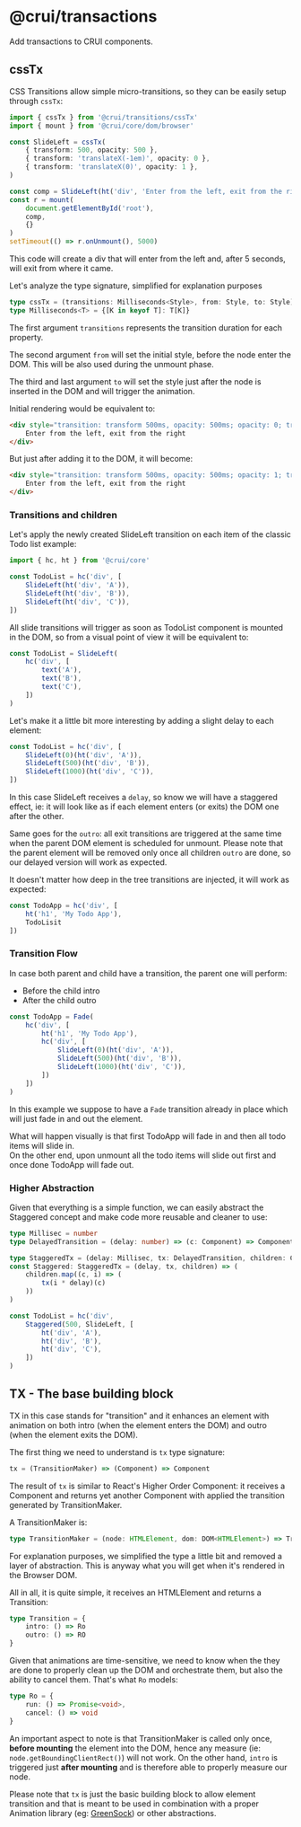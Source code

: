 # @crui/transactions

Add transactions to CRUI components.

## cssTx
CSS Transitions allow simple micro-transitions, so they can be easily setup through `cssTx`:
```typescript
import { cssTx } from '@crui/transitions/cssTx'
import { mount } from '@crui/core/dom/browser'

const SlideLeft = cssTx(
    { transform: 500, opacity: 500 },
    { transform: 'translateX(-1em)', opacity: 0 },
    { transform: 'translateX(0)', opacity: 1 },
)

const comp = SlideLeft(ht('div', 'Enter from the left, exit from the right'))
const r = mount(
    document.getElementById('root'),
    comp,
    {}
)
setTimeout(() => r.onUnmount(), 5000)
```
This code will create a div that will enter from the left and, after 5 seconds, will exit from where it came.

Let's analyze the type signature, simplified for explanation purposes
```typescript
type cssTx = (transitions: Milliseconds<Style>, from: Style, to: Style) => Component => Component
type Milliseconds<T> = {[K in keyof T]: T[K]}
```
The first argument `transitions` represents the transition duration for each property.

The second argument `from` will set the initial style, before the node enter the DOM. This will be also used during the unmount phase.

The third and last argument `to` will set the style just after the node is inserted in the DOM and will trigger the animation.

Initial rendering would be equivalent to:
```html
<div style="transition: transform 500ms, opacity: 500ms; opacity: 0; transform: translateX('-1em')">
    Enter from the left, exit from the right
</div>
```
But just after adding it to the DOM, it will become:
```html
<div style="transition: transform 500ms, opacity: 500ms; opacity: 1; transform: translateX(0)">
    Enter from the left, exit from the right
</div>
```

### Transitions and children
Let's apply the newly created SlideLeft transition on each item of the classic Todo list example:
```typescript
import { hc, ht } from '@crui/core'

const TodoList = hc('div', [
    SlideLeft(ht('div', 'A')),
    SlideLeft(ht('div', 'B')),
    SlideLeft(ht('div', 'C')),
])
```
All slide transitions will trigger as soon as TodoList component is mounted in the DOM, so from a visual point of view it will be equivalent to:
```typescript
const TodoList = SlideLeft(
    hc('div', [
        text('A'),
        text('B'),
        text('C'),
    ])
)
```
Let's make it a little bit more interesting by adding a slight delay to each element:
```typescript
const TodoList = hc('div', [
    SlideLeft(0)(ht('div', 'A')),
    SlideLeft(500)(ht('div', 'B')),
    SlideLeft(1000)(ht('div', 'C')),
])
```
In this case SlideLeft receives a `delay`, so know we will have a staggered effect, ie: it will look like as if each element enters (or exits) the DOM one after the other.

Same goes for the `outro`: all exit transitions are triggered at the same time when the parent DOM element is scheduled for unmount.
Please note that the parent element will be removed only once all children `outro` are done, so our delayed version will work as expected.

It doesn't matter how deep in the tree transitions are injected, it will work as expected:
```typescript
const TodoApp = hc('div', [
    ht('h1', 'My Todo App'),
    TodoLisit
])
```

### Transition Flow
In case both parent and child have a transition, the parent one will perform:
* Before the child intro
* After the child outro

```typescript
const TodoApp = Fade(
    hc('div', [
        ht('h1', 'My Todo App'),
        hc('div', [
            SlideLeft(0)(ht('div', 'A')),
            SlideLeft(500)(ht('div', 'B')),
            SlideLeft(1000)(ht('div', 'C')),
        ])
    ])
)
```
In this example we suppose to have a `Fade` transition already in place which will just fade in and out the element.

What will happen visually is that first TodoApp will fade in and then all todo items will slide in.  
On the other end, upon unmount all the todo items will slide out first and once done TodoApp will fade out.

### Higher Abstraction
Given that everything is a simple function, we can easily abstract the Staggered concept and make code more reusable and cleaner to use:
```typescript
type Millisec = number
type DelayedTransition = (delay: number) => (c: Component) => Component

type StaggeredTx = (delay: Millisec, tx: DelayedTransition, children: Component[]) => Component[]
const Staggered: StaggeredTx = (delay, tx, children) => (
    children.map((c, i) => (
        tx(i * delay)(c)
    ))
)

const TodoList = hc('div', 
    Staggered(500, SlideLeft, [
        ht('div', 'A'),
        ht('div', 'B'),
        ht('div', 'C'),
    ])
)
```

## TX - The base building block
TX in this case stands for "transition" and it enhances an element with animation on both intro (when the element enters the DOM) and outro (when the element exits the DOM).

The first thing we need to understand is `tx` type signature:
```typescript
tx = (TransitionMaker) => (Component) => Component
```
The result of `tx` is similar to React's Higher Order Component: it receives a Component and returns yet another Component with applied the transition generated by TransitionMaker.

A TransitionMaker is:
```typescript
type TransitionMaker = (node: HTMLElement, dom: DOM<HTMLElement>) => Transition
```
For explanation purposes, we simplified the type a little bit and removed a layer of abstraction. This is anyway what you will get when it's rendered in the Browser DOM.

All in all, it is quite simple, it receives an HTMLElement and returns a Transition:
```typescript
type Transition = {
    intro: () => Ro
    outro: () => RO
}
```
Given that animations are time-sensitive, we need to know when the they are done to properly clean up the DOM and orchestrate them, but also the ability to cancel them. That's what `Ro` models:
```typescript
type Ro = {
    run: () => Promise<void>,
    cancel: () => void
}
```

An important aspect to note is that TransitionMaker is called only once, **before mounting** the element into the DOM, hence any measure (ie: `node.getBoundingClientRect()`) will not work.
On the other hand, `intro` is triggered just **after mounting** and is therefore able to properly measure our node.

Please note that `tx` is just the basic building block to allow element transition and that is meant to be used in combination with a proper Animation library (eg: [GreenSock](https://greensock.com/)) or other abstractions.
